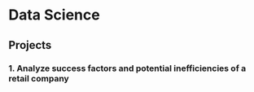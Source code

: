 # Data Science

## Projects

### 1. Analyze success factors and potential inefficiencies of a retail company
